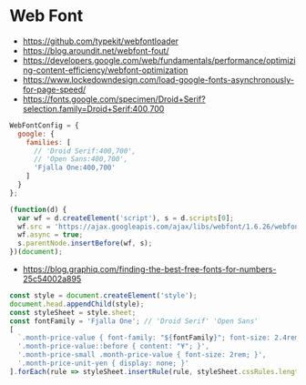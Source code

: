 # Web Font

- https://github.com/typekit/webfontloader
- https://blog.aroundit.net/webfont-fout/
- https://developers.google.com/web/fundamentals/performance/optimizing-content-efficiency/webfont-optimization
- https://www.lockedowndesign.com/load-google-fonts-asynchronously-for-page-speed/
- https://fonts.google.com/specimen/Droid+Serif?selection.family=Droid+Serif:400,700

```js
WebFontConfig = {
  google: {
    families: [
      // 'Droid Serif:400,700',
      // 'Open Sans:400,700',
      'Fjalla One:400,700'
    ]
  }
};

(function(d) {
  var wf = d.createElement('script'), s = d.scripts[0];
  wf.src = 'https://ajax.googleapis.com/ajax/libs/webfont/1.6.26/webfont.js';
  wf.async = true;
  s.parentNode.insertBefore(wf, s);
})(document);
```

- https://blog.graphiq.com/finding-the-best-free-fonts-for-numbers-25c54002a895

```js
const style = document.createElement('style');
document.head.appendChild(style);
const styleSheet = style.sheet;
const fontFamily = 'Fjalla One'; // 'Droid Serif' 'Open Sans'
[
  `.month-price-value { font-family: "${fontFamily}"; font-size: 2.4rem; }`,
  '.month-price-value::before { content: "¥"; }',
  '.month-price-small .month-price-value { font-size: 2rem; }',
  '.month-price-unit-yen { display: none; }'
].forEach(rule => styleSheet.insertRule(rule, styleSheet.cssRules.length));
```
